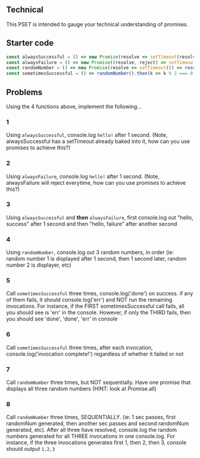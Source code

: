 ## Technical

This PSET is intended to gauge your technical understanding of promises.

## Starter code

```js
const alwaysSuccessful = () => new Promise(resolve => setTimeout(resolve, 1000))
const alwaysFailure = () => new Promise((resolve, reject) => setTimeout(reject, 1000))
const randomNumber = () => new Promise(resolve => setTimeout(() => resolve(Math.floor(Math.random()*10)), 1000))
const sometimesSuccessful = () => randomNumber().then(k => k % 2 === 0 ? alwaysSuccessful() : alwaysFailure())
```

## Problems

Using the 4 functions above, implement the following...

### 1

Using `alwaysSuccessful`, console.log `hello!` after 1 second. (Note, alwaysSuccessful has a setTimeout already baked into it, how can you use promises to achieve this?)

### 2

Using `alwaysFailure`, console.log `hello!` after 1 second. (Note, alwaysFailure will reject everytime, how can you use promises to achieve this?)


### 3

Using `alwaysSuccessful` and **then** `alwaysFailure`, first console.log out "hello, success" after 1 second and then "hello, failure" after another second

### 4

Using `randomNumber`, console.log out 3 random numbers, in order (ie: random number 1 is displayed after 1 second, then 1 second later, random number 2 is displayer, etc)

### 5

Call `sometimesSuccessful` three times, console.log('done') on success. if any of them fails, it should console.log('err') and NOT run the remaining invocations. For instance, if the FIRST sometimesSuccessful call fails, all you should see is 'err' in the console. However, if only the THIRD fails, then you should see 'done', 'done', 'err' in console


### 6

Call `sometimesSuccessful` three times, after each invocation, console.log('invocation complete!') regardless of whether it failed or not

### 7 

Call `randomNumber` three times, but NOT sequentially. Have one promise that displays all three random numbers (HINT: look at Promise.all)

### 8

Call `randomNumber` three times, SEQUENTIALLY. (ie: 1 sec passes, first randomNum generated, then another sec passes and second randomNum generated, etc). After all three have resolved, console.log the random numbers generated for all THREE invocations in one console.log. For instance, if the three invocations generates first 1, then 2, then 3, console should output `1,2,3`
